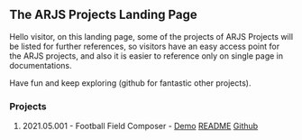 ## The ARJS Projects Landing Page

Hello visitor, on this landing page, some of the projects of ARJS Projects will be listed for further references, so visitors have an easy access point for the ARJS projects, and also it is easier to reference only on single page in documentations.

Have fun and keep exploring (github for fantastic other projects).

### Projects

1) 2021.05.001 - Football Field Composer - [Demo](2021.05.001/index.html) [README](2021.05.001/README.md) [Github](https://github.com/arjs-public/2021.05.001.git/) 
   
